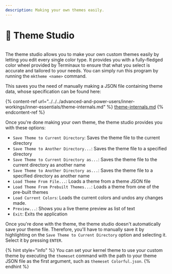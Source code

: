 ```yaml
---
description: Making your own themes easily.
---
```


# 🎨 Theme Studio

<figure><img src="../../../.gitbook/assets/image_2023-12-15_203222212.png" alt=""><figcaption></figcaption></figure>

The theme studio allows you to make your own custom themes easily by letting you edit every single color type. It provides you with a fully-fledged color wheel provided by Terminaux to ensure that what you select is accurate and tailored to your needs. You can simply run this program by running the `mktheme <name>` command.

This saves you the need of manually making a JSON file containing theme data, whose specification can be found here:

{% content-ref url="../../../advanced-and-power-users/inner-workings/inner-essentials/theme-internals.md" %}
[theme-internals.md](../../../advanced-and-power-users/inner-workings/inner-essentials/theme-internals.md)
{% endcontent-ref %}

Once you're done making your own theme, the theme studio provides you with these options:

* `Save Theme to Current Directory`: Saves the theme file to the current directory
* `Save Theme to Another Directory...`: Saves the theme file to a specified directory
* `Save Theme to Current Directory as...`: Saves the theme file to the current directory as another name
* `Save Theme to Another Directory as...`: Saves the theme file to a specified directory as another name
* `Load Theme From File...`: Loads a theme from a theme JSON file
* `Load Theme From Prebuilt Themes...`: Loads a theme from one of the pre-built themes
* `Load Current Colors`: Loads the current colors and undos any changes made.
* `Preview...`: Shows you a live theme preview as list of text
* `Exit`: Exits the application

Once you're done with the theme, the theme studio doesn't automatically save your theme file. Therefore, you'll have to manually save it by highlighting on the `Save Theme to Current Directory` option and selecting it. Select it by pressing `ENTER`.

{% hint style="info" %}
You can set your kernel theme to use your custom theme by executing the `themeset` command with the path to your theme JSON file as the first argument, such as `themeset Colorful.json`.
{% endhint %}
